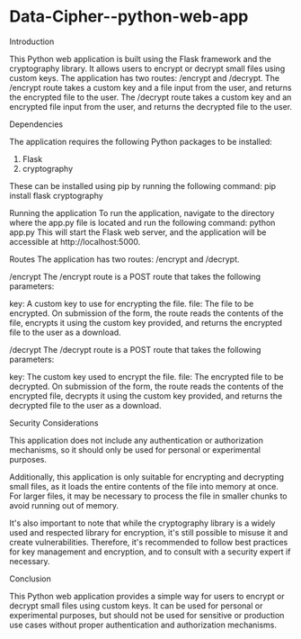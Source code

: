 # Data-Cipher--python-web-app

Introduction

This Python web application is built using the Flask framework and the cryptography library. It allows users to encrypt or decrypt small files using custom keys. The application has two routes: /encrypt and /decrypt. The /encrypt route takes a custom key and a file input from the user, and returns the encrypted file to the user. The /decrypt route takes a custom key and an encrypted file input from the user, and returns the decrypted file to the user.

Dependencies

The application requires the following Python packages to be installed:

1. Flask
2. cryptography

These can be installed using pip by running the following command:
  pip install flask cryptography

Running the application
To run the application, navigate to the directory where the app.py file is located and run the following command:
  python app.py
This will start the Flask web server, and the application will be accessible at http://localhost:5000.

Routes
The application has two routes: /encrypt and /decrypt.

/encrypt
The /encrypt route is a POST route that takes the following parameters:

key: A custom key to use for encrypting the file.
file: The file to be encrypted.
On submission of the form, the route reads the contents of the file, encrypts it using the custom key provided, and returns the encrypted file to the user as a download.

/decrypt
The /decrypt route is a POST route that takes the following parameters:

key: The custom key used to encrypt the file.
file: The encrypted file to be decrypted.
On submission of the form, the route reads the contents of the encrypted file, decrypts it using the custom key provided, and returns the decrypted file to the user as a download.

Security Considerations

This application does not include any authentication or authorization mechanisms, so it should only be used for personal or experimental purposes.

Additionally, this application is only suitable for encrypting and decrypting small files, as it loads the entire contents of the file into memory at once. For larger files, it may be necessary to process the file in smaller chunks to avoid running out of memory.

It's also important to note that while the cryptography library is a widely used and respected library for encryption, it's still possible to misuse it and create vulnerabilities. Therefore, it's recommended to follow best practices for key management and encryption, and to consult with a security expert if necessary.

Conclusion

This Python web application provides a simple way for users to encrypt or decrypt small files using custom keys. It can be used for personal or experimental purposes, but should not be used for sensitive or production use cases without proper authentication and authorization mechanisms.

